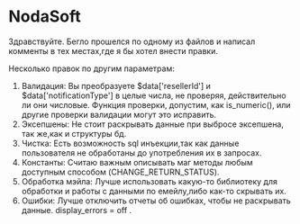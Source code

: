 # NodaSoft

Здравствуйте. 
Бегло прошелся по одному из файлов и написал комменты в тех местах,где я бы хотел внести правки.

Несколько правок по другим параметрам:
1. Валидация:
  Вы преобразуете $data['resellerId'] и $data['notificationType'] в целые числа, не проверяя, действительно ли они числовые. 
  Функция проверки, допустим, как is_numeric(), или другие проверки валидации могут это исправить.
2. Эксепшены:
  Не стоит раскрывать данные при выбросе эксепшена, так же,как и структуры бд. 
3. Чистка:
  Есть возможность sql инъекции,так как данные пользователя не обработаны до употребления их в запросах.
4. Константы:
   Считаю важным описывать маг методы любым доступным способом (CHANGE_RETURN_STATUS).
5. Обработка мэйла:
  Лучше использовать какую-то библиотеку для обработки и работы с данными по емейлу,либо как-то скрывать их.
6. Ошибки:
  Лучше отключить отчеты об ошибках, чтобы не раскрывать данные. display_errors = off .
  
